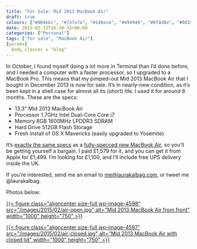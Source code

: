 ```yaml
---
title: "For Sale: Mid 2013 MacBook Air"
draft: true
colours: ["#004ebc", "#7a7a7a", "#146ece", "#494949", "#8f8d8e", "#081934", "#8f8d8e"]
date: 2015-02-12T16:30:33+00:00
categories: ["Personal"]
tags: ["for sale", "MacBook Air"]
[params]
  body_classes = "blog"
---
```


In October, I found myself doing a lot more in Terminal than I’d done before, and I needed a computer with a faster processor, so I upgraded to a MacBook Pro. This means that my pimped-out Mid 2013 MacBook Air that I bought in December 2013 is now for sale. It’s in nearly-new condition, as it’s been kept in a shell case for almost all its (short) life. I used it for around 8 months. These are the specs:

* 13.3" Mid 2013 MacBook Air
* Processor 1.7GHz Intel Dual-Core Core i7
* Memory 8GB 1600MHz LPDDR3 SDRAM
* Hard Drive 512GB Flash Storage
* Fresh install of OS X Mavericks (easily upgraded to Yosemite)

It’s [exactly the same specs](http://support.apple.com/kb/SP678?viewlocale=en_US&amp;locale=en_US) as a [fully-specced new MacBook Air](http://www.apple.com/mac/compare/notebooks.html), so you’ll be getting yourself a bargain. I paid £1,579 for it, and you can get it from Apple for £1,499. I’m looking for £1,100, and I’ll include free UPS delivery inside the UK.

If you’re interested, send me an email to me@laurakalbag.com, or tweet me @laurakalbag.

Photos below:

[{{< figure class="aligncenter size-full wp-image-4598" src="/images/2015/02/air-open.jpg" alt="Mid 2013 MacBook Air from front" width="1000" height="750" >}}](/images/2015/02/air-open.jpg)

[{{< figure class="aligncenter size-full wp-image-4597" src="/images/2015/02/air-closed.jpg" alt="Mid 2013 MacBook Air with closed lid" width="1000" height="750" >}}](/images/2015/02/air-closed.jpg)

	